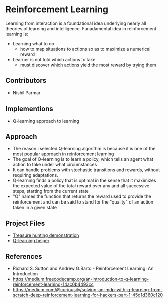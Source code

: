 # Reinforcement Learning
Learning from interaction is a foundational idea underlying nearly all theories of learning and intelligence.
Funadamental idea in reinforcement learning is:
- Learning what to do
  - how to map situations to actions so as to maximize a numerical reward
- Learner is not told which actions to take
  - must discover which actions yield the most reward by trying them


## Contributors
- Nishil Parmar

## Implementions
- Q-learning approach to learning  

## Approach
- The reason i selected Q-learning algorithm is because it is one of the most popular approach in reinforcement learning
- The goal of Q-learning is to learn a policy, which tells an agent what action to take under what circumstances
- It can handle problems with stochastic transitions and rewards, without requiring adaptations.
- Q-learning finds a policy that is optimal in the sense that it maximizes the expected value of the total reward over any and all successive steps, starting from the current state
- "Q" names the function that returns the reward used to provide the reinforcement and can be said to stand for the "quality" of an action taken in a given state

## Project Files
- [Treasure hunting demonstration](https://github.com/nishil70/reinforcement-learning/blob/master/notebooks/treasure-hunting.ipynb)
- [Q-learning helper](https://github.com/nishil70/reinforcement-learning/blob/master/notebooks/qlearning.py)


## References
- Richard S. Sutton and Andrew G.Barto - Reinforcement Learning: An Introduction
- https://medium.freecodecamp.org/an-introduction-to-q-learning-reinforcement-learning-14ac0b4493cc
- https://medium.com/@curiousily/solving-an-mdp-with-q-learning-from-scratch-deep-reinforcement-learning-for-hackers-part-1-45d1d360c120
